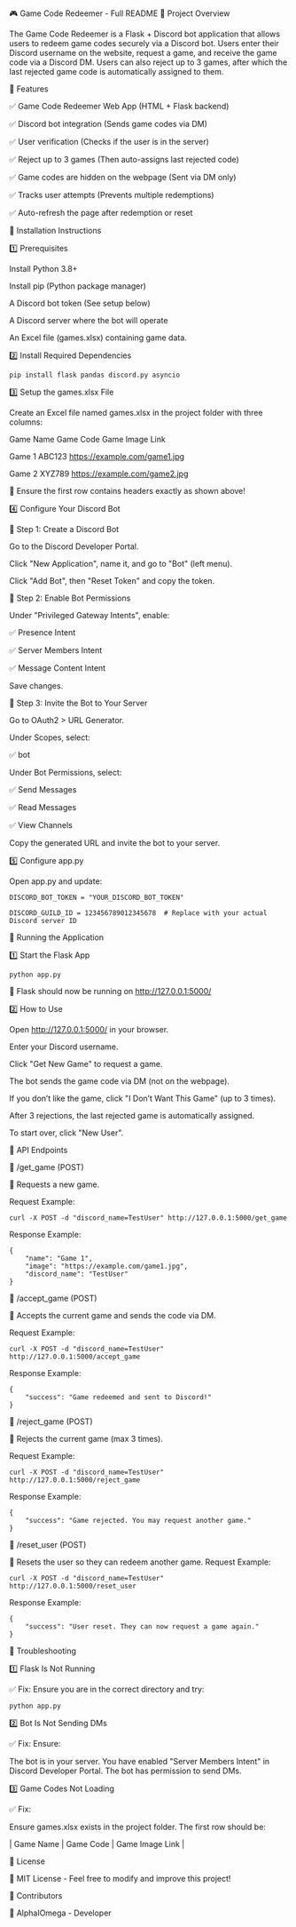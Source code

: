 🎮 Game Code Redeemer - Full README
📌 Project Overview

The Game Code Redeemer is a Flask + Discord bot application that allows users to redeem game codes securely via a Discord bot. Users enter their Discord username on the website, request a game, and receive the game code via a Discord DM. Users can also reject up to 3 games, after which the last rejected game code is automatically assigned to them.

📌 Features

✅ Game Code Redeemer Web App (HTML + Flask backend)

✅ Discord bot integration (Sends game codes via DM)

✅ User verification (Checks if the user is in the server)

✅ Reject up to 3 games (Then auto-assigns last rejected code)

✅ Game codes are hidden on the webpage (Sent via DM only)

✅ Tracks user attempts (Prevents multiple redemptions)

✅ Auto-refresh the page after redemption or reset


📌 Installation Instructions

1️⃣ Prerequisites

Install Python 3.8+
    
Install pip (Python package manager)
    
A Discord bot token (See setup below)
    
A Discord server where the bot will operate
    
An Excel file (games.xlsx) containing game data.
    

2️⃣ Install Required Dependencies

    pip install flask pandas discord.py asyncio


3️⃣ Setup the games.xlsx File

Create an Excel file named games.xlsx in the project folder with three columns:

Game Name	Game Code	Game Image Link

Game 1	ABC123	https://example.com/game1.jpg

Game 2	XYZ789	https://example.com/game2.jpg


📌 Ensure the first row contains headers exactly as shown above!


4️⃣ Configure Your Discord Bot

🔹 Step 1: Create a Discord Bot

Go to the Discord Developer Portal.
    
Click "New Application", name it, and go to "Bot" (left menu).
    
Click "Add Bot", then "Reset Token" and copy the token.
    

🔹 Step 2: Enable Bot Permissions
   
Under "Privileged Gateway Intents", enable:
        
✅ Presence Intent
       
✅ Server Members Intent
       
✅ Message Content Intent
    
Save changes.


🔹 Step 3: Invite the Bot to Your Server

 Go to OAuth2 > URL Generator.
    
Under Scopes, select:
    
 ✅ bot
        
 Under Bot Permissions, select:
    
✅ Send Messages
        
✅ Read Messages
        
✅ View Channels
        
Copy the generated URL and invite the bot to your server.
    

5️⃣ Configure app.py

Open app.py and update:

    DISCORD_BOT_TOKEN = "YOUR_DISCORD_BOT_TOKEN"

    DISCORD_GUILD_ID = 123456789012345678  # Replace with your actual Discord server ID


📌 Running the Application


1️⃣ Start the Flask App

    python app.py

🔹 Flask should now be running on http://127.0.0.1:5000/

2️⃣ How to Use

Open http://127.0.0.1:5000/ in your browser.
    
Enter your Discord username.
    
Click "Get New Game" to request a game.
    
The bot sends the game code via DM (not on the webpage).
    
If you don’t like the game, click "I Don’t Want This Game" (up to 3 times).
    
After 3 rejections, the last rejected game is automatically assigned.
    
To start over, click "New User".
    

📌 API Endpoints

🔹 /get_game (POST)

📌 Requests a new game.

Request Example:

    curl -X POST -d "discord_name=TestUser" http://127.0.0.1:5000/get_game

Response Example:

    {
        "name": "Game 1",
        "image": "https://example.com/game1.jpg",
        "discord_name": "TestUser"
    }

🔹 /accept_game (POST)

📌 Accepts the current game and sends the code via DM.

Request Example:

    curl -X POST -d "discord_name=TestUser" http://127.0.0.1:5000/accept_game

Response Example:

    {
        "success": "Game redeemed and sent to Discord!"
    }

🔹 /reject_game (POST)

📌 Rejects the current game (max 3 times).

Request Example:

    curl -X POST -d "discord_name=TestUser" http://127.0.0.1:5000/reject_game

Response Example:

    {
        "success": "Game rejected. You may request another game."
    }

🔹 /reset_user (POST)

📌 Resets the user so they can redeem another game.
Request Example:

    curl -X POST -d "discord_name=TestUser" http://127.0.0.1:5000/reset_user

Response Example:

    {
        "success": "User reset. They can now request a game again."
    }

📌 Troubleshooting

1️⃣ Flask Is Not Running

✅ Fix: Ensure you are in the correct directory and try:

    python app.py

2️⃣ Bot Is Not Sending DMs

✅ Fix: Ensure:

The bot is in your server.
You have enabled "Server Members Intent" in Discord Developer Portal.
The bot has permission to send DMs.

3️⃣ Game Codes Not Loading

✅ Fix:

Ensure games.xlsx exists in the project folder.
The first row should be:

| Game Name | Game Code | Game Image Link |

📌 License

📜 MIT License - Feel free to modify and improve this project!

📌 Contributors

👤 AlphaIOmega - Developer
